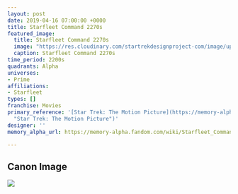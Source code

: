 ```yaml
---
layout: post
date: 2019-04-16 07:00:00 +0000
title: Starfleet Command 2270s
featured_image:
  title: Starfleet Command 2270s
  image: "https://res.cloudinary.com/startrekdesignproject-com/image/upload/v1555441770/StarfleetCommand2270s.png"
  caption: Starfleet Command 2270s
time_period: 2200s
quadrants: Alpha
universes:
- Prime
affiliations:
- Starfleet
types: []
franchise: Movies
primary_reference: '[Star Trek: The Motion Picture](https://memory-alpha.fandom.com/wiki/Star_Trek:_The_Motion_Picture
  "Star Trek: The Motion Picture")'
designer: ''
memory_alpha_url: https://memory-alpha.fandom.com/wiki/Starfleet_Command

---
```

## Canon Image

![](https://res.cloudinary.com/startrekdesignproject-com/image/upload/v1555441770/StarfleetCommand2270s1.jpg)